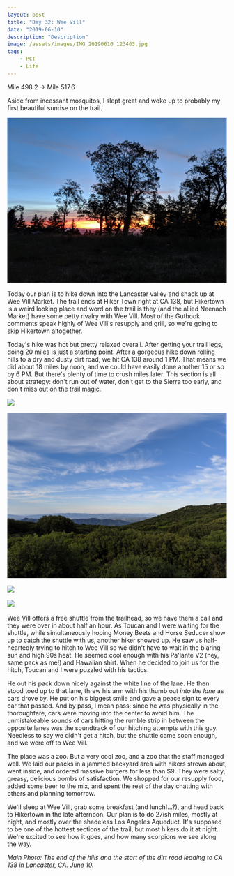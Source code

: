 ```yaml
---
layout: post
title: "Day 32: Wee Vill"
date: "2019-06-10"
description: "Description"
image: /assets/images/IMG_20190610_123403.jpg
tags:
    - PCT
    - Life
---
```

Mile 498.2 -> Mile 517.6

Aside from incessant mosquitos, I slept great and woke up to probably my first beautiful sunrise on the trail.

![](/assets/images/IMG_20190610_051803.jpg)

Today our plan is to hike down into the Lancaster valley and shack up at Wee Vill Market. The trail ends at Hiker Town right at CA 138, but Hikertown is a weird looking place and word on the trail is they (and the allied Neenach Market) have some petty rivalry with Wee Vill. Most of the Guthook comments speak highly of Wee Vill's resupply and grill, so we're going to skip Hikertown altogether.

Today's hike was hot but pretty relaxed overall. After getting your trail legs, doing 20 miles is just a starting point. After a gorgeous hike down rolling hills to a dry and dusty dirt road, we hit CA 138 around 1 PM. That means we did about 18 miles by noon, and we could have easily done another 15 or so by 6 PM. But there's plenty of time to crush miles later. This section is all about strategy: don't run out of water, don't get to the Sierra too early, and don't miss out on the trail magic.

![](/assets/images/IMG_20190610_064210.jpg)

![](/assets/images/IMG_20190610_071513.jpg)

![](/assets/images/IMG_20190610_083628.jpg)

![](/assets/images/IMG_20190610_124059.jpg)

Wee Vill offers a free shuttle from the trailhead, so we have them a call and they were over in about half an hour. As Toucan and I were waiting for the shuttle, while simultaneously hoping Money Beets and Horse Seducer show up to catch the shuttle with us, another hiker showed up. He saw us half-heartedly trying to hitch to Wee Vill so we didn't have to wait in the blaring sun and high 90s heat. He seemed cool enough with his Pa'lante V2 (hey, same pack as me!) and Hawaiian shirt. When he decided to join us for the hitch, Toucan and I were puzzled with his tactics.

He out his pack down nicely against the white line of the lane. He then stood toed up to that lane, threw his arm with his thumb out *into the lane* as cars drove by. He put on his biggest smile and gave a peace sign to every car that passed. And by pass, I mean pass: since he was physically in the thoroughfare, cars were moving into the center to avoid him. The unmistakeable sounds of cars hitting the rumble strip in between the opposite lanes was the soundtrack of our hitching attempts with this guy. Needless to say we didn't get a hitch, but the shuttle came soon enough, and we were off to Wee Vill.

The place was a zoo. But a very cool zoo, and a zoo that the staff managed well. We laid our packs in a jammed backyard area with hikers strewn about, went inside, and ordered massive burgers for less than $9. They were salty, greasy, delicious bombs of satisfaction. We shopped for our resupply food, added some beer to the mix, and spent the rest of the day chatting with others and planning tomorrow. 

We'll sleep at Wee Vill, grab some breakfast (and lunch!...?), and head back to Hikertown in the late afternoon. Our plan is to do 27ish miles, mostly at night, and mostly over the shadeless Los Angeles Aqueduct. It's supposed to be one of the hottest sections of the trail, but most hikers do it at night. We're excited to see how it goes, and how many scorpions we see along the way.

*Main Photo: The end of the hills and the start of the dirt road leading to CA 138 in Lancaster, CA. June 10.*
